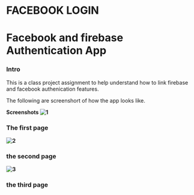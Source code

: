 # FACEBOOK LOGIN
<h1> Facebook and firebase Authentication App</h1>
<h3> Intro</h3>
This is a class project assignment to help understand how to link firebase and facebook authenication features.

The following are screenshort of how the app looks like.

<b>Screenshots<b>
 ![1](https://user-images.githubusercontent.com/53892938/114204475-ea7efb80-9961-11eb-8829-d92b72bca3bf.jpeg)
 ### The first page
![2](https://user-images.githubusercontent.com/53892938/114204706-2b771000-9962-11eb-92fe-5823751b2e4a.jpeg)
 ### the second page
![3](https://user-images.githubusercontent.com/53892938/114204697-27e38900-9962-11eb-851b-e744aeb774ed.jpeg)
  ### the third page

